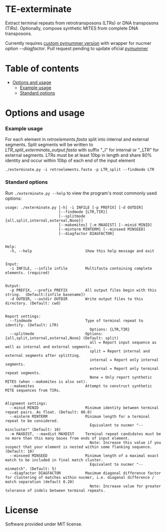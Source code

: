 # TE-exterminate

Extract terminal repeats from retrotransposons (LTRs) or DNA transposons (TIRs). 
Optionally, compose synthetic MITES from complete DNA transposons.  


Currently requires [custom pymummer version](https://github.com/Adamtaranto/pymummer) with wrapper for nucmer option *--diagfactor*.
Pull request pending to update oficial [pymummer](https://github.com/sanger-pathogens/pymummer/pull/28)


# Table of contents

* [Options and usage](#options-and-usage)
    * [Example usage](#example-usage)
    * [Standard options](#standard-options)


# Options and usage  

### Example usage  

For each element in *retroelements.fasta* split into internal and external segments. 
Split segments will be written to *LTR_split_exterminate_output.fasta* with suffix "_I" for internal or "_LTR" for external segments.
LTRs must be at least 10bp in length and share 80% identity and occur within 10bp of each end of the input element

`
./exterminate.py -i retroelements.fasta -p LTR_split --findmode LTR 
`

### Standard options

Run `./exterminate.py --help` to view the program's most commonly used options:

```
usage: ./exterminate.py [-h] -i INFILE [-p PREFIX] [-d OUTDIR]
                        [--findmode {LTR,TIR}]
                        [--splitmode {all,split,internal,external,None}]
                        [--makemites] [-m MAXDIST] [--minid MINID]
                        [--minterm MINTERM] [--minseed MINSEED]
                        [--diagfactor DIAGFACTOR]  


Help:
  -h, --help                        Show this help message and exit


Input:
  -i INFILE, --infile infile        Multifasta containing complete elements. (required)  


Output:
  -p PREFIX, --prefix PREFIX        All output files begin with this string.  (Default:[infile basename])  
  -d OUTDIR, --outdir OUTDIR        Write output files to this directory. (Default: cwd)  


Report settings:
  --findmode                        Type of terminal repeat to identify. (Default: LTR)  
                                      Options: {LTR,TIR}  
  --splitmode                       Options: {all,split,internal,external,None} (Default: split)  
                                      all = Report input sequence as well as internal and external segments.  
                                      split = Report internal and external segments after splitting.  
                                      internal = Report only internal segments.  
                                      external = Report only terminal repeat segments.  
                                      None = Only report synthetic MITES (when --makemites is also set).  
  --makemites                       Attempt to construct synthetic MITE sequences from TIRs.  


Alignment settings:
  --minid MINID                     Minimum identity between terminal repeat pairs. As float. (Default: 80.0)  
  --minterm MINTERM                 Minimum length for a terminal repeat to be considered.  
                                      Equivalent to nucmer "--mincluster" (Default: 10)  
  -m MAXDIST, --maxdist MAXDIST     Terminal repeat candidates must be no more than this many bases from ends of input element. 
                                      Note: Increase this value if you suspect that your element is nested within some flanking sequence. (Default: 10)
  --minseed MINSEED                 Minimum length of a maximal exact match to be included in final match cluster. 
                                      Equivalent to nucmer "--minmatch". (Default: 5)
  --diagfactor DIAGFACTOR           Maximum diagonal difference factor for clustering of matches within nucmer, i.e. diagonal difference / match separation (default 0.20) 
                                      Note: Increase value for greater tolerance of indels between terminal repeats.
```

# License

Software provided under MIT license.



